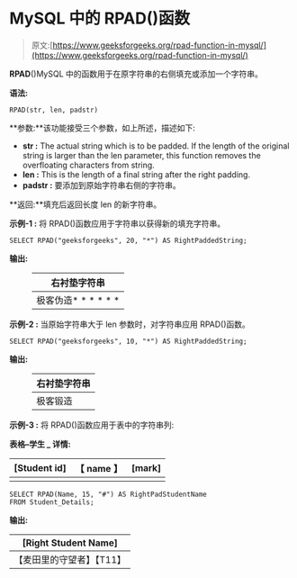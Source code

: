 # MySQL 中的 RPAD()函数

> 原文:[https://www.geeksforgeeks.org/rpad-function-in-mysql/](https://www.geeksforgeeks.org/rpad-function-in-mysql/)

**RPAD**()MySQL 中的函数用于在原字符串的右侧填充或添加一个字符串。

**语法:**

```
RPAD(str, len, padstr)
```

**参数:**该功能接受三个参数，如上所述，描述如下:

*   **str :** The actual string which is to be padded. If the length of the original string is larger than the len parameter, this function removes the overfloating characters from string. 
*   **len :** This is the length of a final string after the right padding. 
*   **padstr :** 要添加到原始字符串右侧的字符串。

**返回:**填充后返回长度 len 的新字符串。

**示例-1 :** 将 RPAD()函数应用于字符串以获得新的填充字符串。

```
SELECT RPAD("geeksforgeeks", 20, "*") AS RightPaddedString;
```

**输出:**

<figure class="table">

| 右衬垫字符串 |
| --- |
| 极客伪造* * * * * * |

</figure>

**示例-2 :** 当原始字符串大于 len 参数时，对字符串应用 RPAD()函数。

```
SELECT RPAD("geeksforgeeks", 10, "*") AS RightPaddedString;
```

**输出:**

<figure class="table">

| 右衬垫字符串 |
| --- |
| 极客锻造 |

</figure>

**示例-3 :** 将 RPAD()函数应用于表中的字符串列:

**表格–学生 _ 详情:**

| [Student id] | 【 name 】 | [mark] |
| --- | --- | --- |
|  |

```
SELECT RPAD(Name, 15, "#") AS RightPadStudentName
FROM Student_Details;
```

**输出:**

| [Right Student Name] |
| --- |
| 【麦田里的守望者】【T11】 |